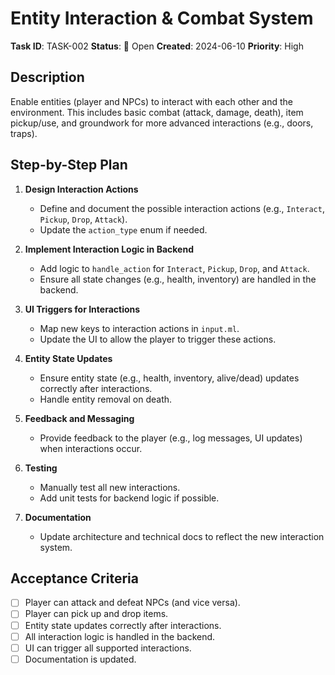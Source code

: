 # Entity Interaction & Combat System

**Task ID**: TASK-002
**Status**: 📝 Open
**Created**: 2024-06-10
**Priority**: High

## Description

Enable entities (player and NPCs) to interact with each other and the environment. This includes basic combat (attack, damage, death), item pickup/use, and groundwork for more advanced interactions (e.g., doors, traps).

## Step-by-Step Plan

1. **Design Interaction Actions**
   - Define and document the possible interaction actions (e.g., `Interact`, `Pickup`, `Drop`, `Attack`).
   - Update the `action_type` enum if needed.

2. **Implement Interaction Logic in Backend**
   - Add logic to `handle_action` for `Interact`, `Pickup`, `Drop`, and `Attack`.
   - Ensure all state changes (e.g., health, inventory) are handled in the backend.

3. **UI Triggers for Interactions**
   - Map new keys to interaction actions in `input.ml`.
   - Update the UI to allow the player to trigger these actions.

4. **Entity State Updates**
   - Ensure entity state (e.g., health, inventory, alive/dead) updates correctly after interactions.
   - Handle entity removal on death.

5. **Feedback and Messaging**
   - Provide feedback to the player (e.g., log messages, UI updates) when interactions occur.

6. **Testing**
   - Manually test all new interactions.
   - Add unit tests for backend logic if possible.

7. **Documentation**
   - Update architecture and technical docs to reflect the new interaction system.

## Acceptance Criteria

- [ ] Player can attack and defeat NPCs (and vice versa).
- [ ] Player can pick up and drop items.
- [ ] Entity state updates correctly after interactions.
- [ ] All interaction logic is handled in the backend.
- [ ] UI can trigger all supported interactions.
- [ ] Documentation is updated.
